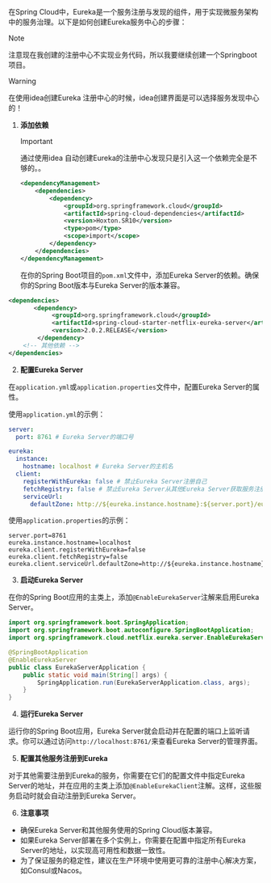 在Spring Cloud中，Eureka是一个服务注册与发现的组件，用于实现微服务架构中的服务治理。以下是如何创建Eureka服务中心的步骤：

> [!NOTE]
>
> 注意现在我创建的注册中心不实现业务代码，所以我要继续创建一个Springboot项目。

> [!WARNING]
>
> 在使用idea创建Eureka 注册中心的时候，idea创建界面是可以选择服务发现中心的！

1. **添加依赖**

   > [!IMPORTANT]
   >
   > 通过使用idea 自动创建Eureka的注册中心发现只是引入这一个依赖完全是不够的。。
   >
   > ```xml
   > <dependencyManagement>
   >     <dependencies>
   >         <dependency>
   >             <groupId>org.springframework.cloud</groupId>
   >             <artifactId>spring-cloud-dependencies</artifactId>
   >             <version>Hoxton.SR10</version>
   >             <type>pom</type>
   >             <scope>import</scope>
   >         </dependency>
   >     </dependencies>
   > </dependencyManagement>
   > ```

   在你的Spring Boot项目的`pom.xml`文件中，添加Eureka Server的依赖。确保你的Spring Boot版本与Eureka Server的版本兼容。

```xml
<dependencies>
       <dependency>
            <groupId>org.springframework.cloud</groupId>
            <artifactId>spring-cloud-starter-netflix-eureka-server</artifactId>
            <version>2.0.2.RELEASE</version>
        </dependency>
    <!-- 其他依赖 -->
</dependencies>
```

2. **配置Eureka Server**

在`application.yml`或`application.properties`文件中，配置Eureka Server的属性。

使用`application.yml`的示例：

```yaml
server:
  port: 8761 # Eureka Server的端口号

eureka:
  instance:
    hostname: localhost # Eureka Server的主机名
  client:
    registerWithEureka: false # 禁止Eureka Server注册自己
    fetchRegistry: false # 禁止Eureka Server从其他Eureka Server获取服务注册表
    serviceUrl:
      defaultZone: http://${eureka.instance.hostname}:${server.port}/eureka/ # Eureka Server的地址
```

使用`application.properties`的示例：

```properties
server.port=8761
eureka.instance.hostname=localhost
eureka.client.registerWithEureka=false
eureka.client.fetchRegistry=false
eureka.client.serviceUrl.defaultZone=http://${eureka.instance.hostname}:${server.port}/eureka/
```

3. **启动Eureka Server**

在你的Spring Boot应用的主类上，添加`@EnableEurekaServer`注解来启用Eureka Server。

```java
import org.springframework.boot.SpringApplication;
import org.springframework.boot.autoconfigure.SpringBootApplication;
import org.springframework.cloud.netflix.eureka.server.EnableEurekaServer;

@SpringBootApplication
@EnableEurekaServer
public class EurekaServerApplication {
    public static void main(String[] args) {
        SpringApplication.run(EurekaServerApplication.class, args);
    }
}
```

4. **运行Eureka Server**

运行你的Spring Boot应用，Eureka Server就会启动并在配置的端口上监听请求。你可以通过访问`http://localhost:8761/`来查看Eureka Server的管理界面。

5. **配置其他服务注册到Eureka**

对于其他需要注册到Eureka的服务，你需要在它们的配置文件中指定Eureka Server的地址，并在应用的主类上添加`@EnableEurekaClient`注解。这样，这些服务启动时就会自动注册到Eureka Server。

6. **注意事项**

* 确保Eureka Server和其他服务使用的Spring Cloud版本兼容。
* 如果Eureka Server部署在多个实例上，你需要在配置中指定所有Eureka Server的地址，以实现高可用性和数据一致性。
* 为了保证服务的稳定性，建议在生产环境中使用更可靠的注册中心解决方案，如Consul或Nacos。